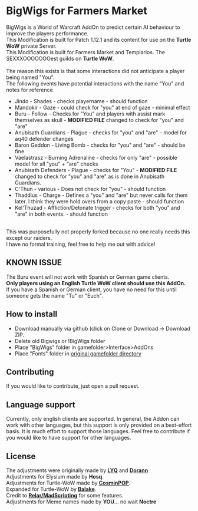 # BigWigs for Farmers Market
BigWigs is a World of Warcraft AddOn to predict certain AI behaviour to improve the players performance.<br>
This Modification is built for Patch 1.12.1 and its content for use on the <b>Turtle WoW</b> private Server.<br>
This Modification is built for Farmers Market and Templarios. The SEXXXOOOOOOOest guilds on <b>Turtle WoW</b>.<br>
<br>
The reason this exists is that some interactions did not anticipate a player being named "You".<br>
The following events have potential interactions with the name "You" and notes for reference<br>
- Jindo - Shades - checks playername - should function
- Mandokir - Gaze - could check for "you" at end of gaze - minimal effect
- Buru - Follow - Checks for "You" and players with assist mark themselves as skull - <b>MODIFIED FILE</b> changed to check for "you" and "are"
- Anubisath Guardians - Plague - checks for "you" and "are" - model for aq40 defender changes
- Baron Geddon - Living Bomb - checks for "you" and "are" - should be fine
- Vaelastrasz - Burning Adrenaline - checks for only "are" - possible model for all "you" + "are" checks
- Anubisath Defenders - Plague - checks for "You" - <b>MODIFIED FILE</b> changed to check for "you" and "are" as is done in Anubisath Guardians.
- C'Thun - various - Does not check for "you" - should function
- Thaddius - Charge - Defines a "you" and "are" but never calls for them later. I think they were hold overs from a copy paste - should function
- Kel'Thuzad - Affliction/Detonate trigger - checks for both "you" and "are" in both events. - should function
<br>
This was purposefully not properly forked because no one really needs this except our raiders.<br>
I have no formal training, feel free to help me out with advice!<br>

## KNOWN ISSUE
The Buru event will not work with Spanish or German game clients.<br>
<b>Only players using an English Turtle WoW client should use this AddOn.</b><br>
If you have a Spanish or German client, you have no need for this until someone gets the name "Tu" or "Euch".<br>


## How to install
- Download manually via github (click on Clone or Download -> Download ZIP.
- Delete old Bigwigs or !BigWigs folder
- Place "BigWigs" folder in gamefolder>Interface>AddOns
- Place "Fonts" folder in [original gamefolder directory](https://github.com/balakethelock/BigWigs/assets/111737968/2cddcb31-b318-4e6a-9203-413195a34c8d)

## Contributing
If you would like to contribute, just open a pull request.

## Language support
Currently, only english clients are supported. In general, the Addon can work with other languages, but this support is only provided on a best-effort basis. It is much effort to support those languages. Feel free to contribute if you would like to have support for other languages.

## License
The adjustments were originally made by <a href="https://github.com/MOUZU"><b>LYQ</b></a> and <a href="https://github.com/xorann/BigWigs"><b>Dorann</b></a><br>
Adjustments for Elysium made by <b>Hosq</b>.<br>
Adjustments for Turtle-WoW made by <b><a href="https://github.com/CosminPOP/BigWigs">CosminPOP</a></b>.<br>
Expanded for Turtle-WoW  by <b><a href="https://github.com/balakethelock/BigWigs">Balake</a></b>.<br>
Credit to <b><a href="https://github.com/madScripting/BigWigs-TurtleWoW">Relar/MadScripting</a></b> for some features.<br>
Adjustments for Meme names made by <b>YOU</b>... no wait <b>Noctre</b>
